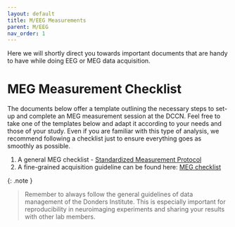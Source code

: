 ```yaml
---
layout: default
title: M/EEG Measurements
parent: M/EEG
nav_order: 1
---
```


Here we will shortly direct you towards important documents that are handy to have while doing EEG or MEG data acquisition. 

# MEG Measurement Checklist
The documents below offer a template outlining the necessary steps to set-up and complete an MEG measurement session at the DCCN.
Feel free to take one of the templates below and adapt it according to your needs and those of your study. 
Even if you are familiar with this type of analysis, we recommend following a checklist just to ensure everything goes as smoothly as possible. 

1. A general MEG checklist - [Standardized Measurement Protocol](https://intranet.donders.ru.nl/fileadmin/user_upload/DCCN/Laboratories/MEG/Procedures/MEG_StandardMeasurementProtocol2020.pdf)
2. A fine-grained acquisition guideline can be found here: [MEG checklist](./MEG_checklist.pdf)


{: .note }
>  Remember to always follow the general guidelines of data management of the Donders Institute. This is especially important for reproducibility in neuroimaging experiments and sharing your results with other lab members. 
